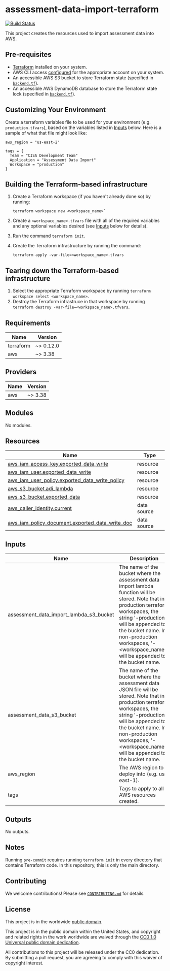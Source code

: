 # assessment-data-import-terraform #

[![Build Status](https://travis-ci.com/cisagov/assessment-data-import-terraform.svg?branch=develop)](https://travis-ci.com/cisagov/assessment-data-import-terraform)

This project creates the resources used to import assessment data into AWS.

## Pre-requisites ##

- [Terraform](https://www.terraform.io/) installed on your system.
- AWS CLI access
  [configured](https://docs.aws.amazon.com/cli/latest/userguide/cli-configure-files.html)
  for the appropriate account on your system.
- An accessible AWS S3 bucket to store Terraform state
  (specified in [`backend.tf`](backend.tf)).
- An accessible AWS DynamoDB database to store the Terraform state lock
  (specified in [`backend.tf`](backend.tf)).

## Customizing Your Environment ##

Create a terraform variables file to be used for your environment (e.g.
  `production.tfvars`), based on the variables listed in [Inputs](#Inputs)
  below. Here is a sample of what that file might look like:

```hcl
aws_region = "us-east-2"

tags = {
  Team = "CISA Development Team"
  Application = "Assessment Data Import"
  Workspace = "production"
}
```

## Building the Terraform-based infrastructure ##

1. Create a Terraform workspace (if you haven't already done so) by running:

   ```console
   terraform workspace new <workspace_name>`
   ```

1. Create a `<workspace_name>.tfvars` file with all of the required
   variables and any optional variables desired (see [Inputs](#Inputs) below
   for details).
1. Run the command `terraform init`.
1. Create the Terraform infrastructure by running the command:

   ```console
   terraform apply -var-file=<workspace_name>.tfvars
   ```

## Tearing down the Terraform-based infrastructure ##

1. Select the appropriate Terraform workspace by running
   `terraform workspace select <workspace_name>`.
1. Destroy the Terraform infrastruce in that workspace by running
   `terraform destroy -var-file=<workspace_name>.tfvars`.

## Requirements ##

| Name | Version |
|------|---------|
| terraform | ~> 0.12.0 |
| aws | ~> 3.38 |

## Providers ##

| Name | Version |
|------|---------|
| aws | ~> 3.38 |

## Modules ##

No modules.

## Resources ##

| Name | Type |
|------|------|
| [aws_iam_access_key.exported_data_write](https://registry.terraform.io/providers/hashicorp/aws/latest/docs/resources/iam_access_key) | resource |
| [aws_iam_user.exported_data_write](https://registry.terraform.io/providers/hashicorp/aws/latest/docs/resources/iam_user) | resource |
| [aws_iam_user_policy.exported_data_write_policy](https://registry.terraform.io/providers/hashicorp/aws/latest/docs/resources/iam_user_policy) | resource |
| [aws_s3_bucket.adi_lambda](https://registry.terraform.io/providers/hashicorp/aws/latest/docs/resources/s3_bucket) | resource |
| [aws_s3_bucket.exported_data](https://registry.terraform.io/providers/hashicorp/aws/latest/docs/resources/s3_bucket) | resource |
| [aws_caller_identity.current](https://registry.terraform.io/providers/hashicorp/aws/latest/docs/data-sources/caller_identity) | data source |
| [aws_iam_policy_document.exported_data_write_doc](https://registry.terraform.io/providers/hashicorp/aws/latest/docs/data-sources/iam_policy_document) | data source |

## Inputs ##

| Name | Description | Type | Default | Required |
|------|-------------|------|---------|:--------:|
| assessment\_data\_import\_lambda\_s3\_bucket | The name of the bucket where the assessment data import lambda function will be stored.  Note that in production terraform workspaces, the string '-production' will be appended to the bucket name.  In non-production workspaces, '-<workspace\_name>' will be appended to the bucket name. | `string` | `"assessment-data-import-lambda"` | no |
| assessment\_data\_s3\_bucket | The name of the bucket where the assessment data JSON file will be stored.  Note that in production terraform workspaces, the string '-production' will be appended to the bucket name.  In non-production workspaces, '-<workspace\_name>' will be appended to the bucket name. | `string` | `"assessment-data"` | no |
| aws\_region | The AWS region to deploy into (e.g. us-east-1). | `string` | `"us-east-1"` | no |
| tags | Tags to apply to all AWS resources created. | `map(string)` | `{}` | no |

## Outputs ##

No outputs.

## Notes ##

Running `pre-commit` requires running `terraform init` in every directory that
contains Terraform code. In this repository, this is only the main directory.

## Contributing ##

We welcome contributions!  Please see [`CONTRIBUTING.md`](CONTRIBUTING.md) for
details.

## License ##

This project is in the worldwide [public domain](LICENSE).

This project is in the public domain within the United States, and
copyright and related rights in the work worldwide are waived through
the [CC0 1.0 Universal public domain
dedication](https://creativecommons.org/publicdomain/zero/1.0/).

All contributions to this project will be released under the CC0
dedication. By submitting a pull request, you are agreeing to comply
with this waiver of copyright interest.
